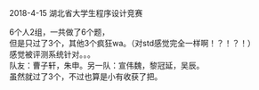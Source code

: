2018-4-15 湖北省大学生程序设计竞赛     
      
6个人2组，一共做了6个题，    
但是只过了3个，其他3个疯狂wa。（对std感觉完全一样啊！？！？！）     
感觉被评测系统针对。。。     
队友：曹子轩，朱申。另一队：宣伟魏，黎冠延，吴辰。    
虽然就过了3个，不过也算是小有收获了把。    
